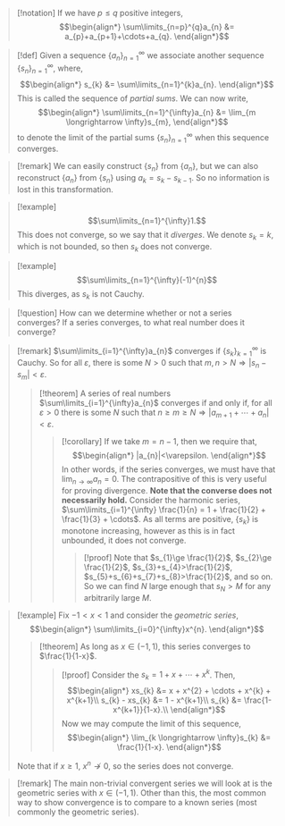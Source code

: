 >[!notation]
>If we have $p\le q$ positive integers,
>$$\begin{align*}
>\sum\limits_{n=p}^{q}a_{n} &= a_{p}+a_{p+1}+\cdots+a_{q}.
>\end{align*}$$

>[!def]
>Given a sequence $\left\{a_{n}\right\}_{n=1}^{\infty}$ we associate another sequence $\left\{s_{n}\right\}_{n=1}^\infty$, where,
>$$\begin{align*}
>s_{k} &= \sum\limits_{n=1}^{k}a_{n}.
>\end{align*}$$
>This is called the sequence of *partial sums*.
>We can now write,
>$$\begin{align*}
>\sum\limits_{n=1}^{\infty}a_{n} &= \lim_{m \longrightarrow \infty}s_{m},
>\end{align*}$$
>to denote the limit of the partial sums $\left\{s_{n}\right\}_{n=1}^{\infty}$ when this sequence converges.

>[!remark]
>We can easily construct $\left\{s_{n}\right\}$ from $\left\{a_{n}\right\}$, but we can also reconstruct $\left\{a_{n}\right\}$ from $\left\{s_{n}\right\}$ using $a_{k} = s_{k} - s_{k-1}$. So no information is lost in this transformation.

>[!example]
>$$\sum\limits_{n=1}^{\infty}1.$$
>This does not converge, so we say that it *diverges*.
>We denote $s_{k} = k$, which is not bounded, so then $s_{k}$ does not converge.

>[!example]
>$$\sum\limits_{n=1}^{\infty}(-1)^{n}$$
>This diverges, as $s_{k}$ is not Cauchy.

>[!question]
>How can we determine whether or not a series converges?
>If a series converges, to what real number does it converge?

>[!remark]
>$\sum\limits_{i=1}^{\infty}a_{n}$ converges if $\left\{s_{k}\right\}_{k=1}^{\infty}$ is Cauchy.
>So for all $\varepsilon$, there is some $N>0$ such that $m,n>N \Rightarrow |s_{n}-s_{m}|<\varepsilon$.
>
>>[!theorem]
>>A series of real numbers $\sum\limits_{i=1}^{\infty}a_{n}$ converges if and only if, for all $\varepsilon>0$ there is some $N$ such that $n\ge m\ge N \Rightarrow |a_{m+1}+\cdots+a_{n}|<\varepsilon$.
>>>[!corollary]
>>>If we take $m=n-1$, then we require that,
>>>$$\begin{align*}
>>>|a_{n}|<\varepsilon.
>>>\end{align*}$$
>>>In other words, if the series converges, we must have that $\lim_{n \longrightarrow \infty}a_{n} = 0$.
>>>The contrapositive of this is very useful for proving divergence.
>>>**Note that the converse does not necessarily hold.**
>>>Consider the harmonic series, $\sum\limits_{i=1}^{\infty} \frac{1}{n} = 1 + \frac{1}{2} + \frac{1}{3} + \cdots$. As all terms are positive, $\left\{s_{k}\right\}$ is monotone increasing, however as this is in fact unbounded, it does not converge.
>>>>[!proof]
>>>>Note that $s_{1}\ge \frac{1}{2}$, $s_{2}\ge \frac{1}{2}$, $s_{3}+s_{4}>\frac{1}{2}$, $s_{5}+s_{6}+s_{7}+s_{8}>\frac{1}{2}$, and so on. So we can find $N$ large enough that $s_{N}>M$ for any arbitrarily large $M$.

>[!example]
>Fix $-1< x< 1$ and consider the *geometric series*,
>$$\begin{align*}
>\sum\limits_{i=0}^{\infty}x^{n}.
>\end{align*}$$
>>[!theorem]
>>As long as $x\in(-1,1)$, this series converges to $\frac{1}{1-x}$.
>>>[!proof]
>>>Consider the $s_{k} = 1 + x + \cdots + x^{k}$. Then,
>>>$$\begin{align*}
>>>xs_{k} &= x + x^{2} + \cdots + x^{k} + x^{k+1}\\
>>>s_{k} - xs_{k} &= 1 - x^{k+1}\\
>>>s_{k} &= \frac{1-x^{k+1}}{1-x}.\\
>>>\end{align*}$$
>>>Now we may compute the limit of this sequence,
>>>$$\begin{align*}
>>>\lim_{k \longrightarrow \infty}s_{k} &= \frac{1}{1-x}.
>>>\end{align*}$$
>
>
>Note that if $x\ge 1$, $x^{n}\not\longrightarrow 0$, so the series does not converge.
>

>[!remark]
>The main non-trivial convergent series we will look at is the geometric series with $x\in(-1,1)$.
>Other than this, the most common way to show convergence is to compare to a known series (most commonly the geometric series).

